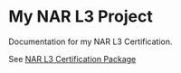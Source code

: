 # My NAR L3 Project

Documentation for my NAR L3 Certification. 

See <a href="https://github.com/robderstadt/NAR-L3-Project/wiki/NAR-L3-Certification-Package">NAR L3 Certification Package</a>
